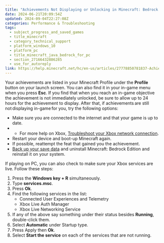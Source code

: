 ```yaml
---
title: "Achievements Not Displaying or Unlocking in Minecraft: Bedrock Edition"
date: 2024-06-21T20:09:54Z
updated: 2024-09-04T22:27:08Z
categories: Performance & Troubleshooting
tags:
  - subject_progress_and_saved_games
  - title_minecraft
  - category_technical_support
  - platform_windows_10
  - platform_pc
  - title_minecraft_java_bedrock_for_pc
  - section_27166432886285
  - use_for_autoreply
link: https://help.minecraft.net/hc/en-us/articles/27778850781837-Achievements-Not-Displaying-or-Unlocking-in-Minecraft-Bedrock-Edition
---
```


Your achievements are listed in your Minecraft Profile under the **Profile** button on your launch screen. You can also find it in your in-game menu when you press **Esc**. If you find that when you reach an in-game objective the achievement is not immediately unlocked, be sure to allow up to 24 hours for the achievement to display. After that, if achievements are still not displaying in-game for you, try the following options:

- Make sure you are connected to the internet and that your game is up to date.
- - For more help on Xbox, [Troubleshoot your Xbox network connection](https://support.xbox.com/en-US/help/hardware-network/connect-network/xbox-one-network-connection).
- Restart your device and boot-up Minecraft again.
- If possible, reattempt the feat that gained you the achievement.
- [Back up your save data](../Backup-Restore/Locating-Minecraft-Java-Edition-Files-for-Backup-or-Transfer.md) and uninstall Minecraft: Bedrock Edition and reinstall it on your system.

If playing on PC, you can also check to make sure your Xbox services are live. Follow these steps:

1.  Press the **Windows key + R** simultaneously.
2.  Type **services.msc**.
3.  Press **Ok**.
4.  Find the following services in the list:
    - Connected User Experiences and Telemetry
    - Xbox Live Auth Manager
    - Xbox Live Networking Service
5.  If any of the above say something under their status besides **Running**, double-click them.
6.  Select **Automatic** under Startup type.
7.  Press Apply then **Ok**.
8.  Select **Start the service** on each of the services that are not running.
